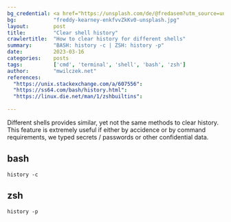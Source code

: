 ```yaml
---
bg_credential: <a href="https://unsplash.com/de/@fredasem?utm_source=unsplash&utm_medium=referral&utm_content=creditCopyText">Freddy Kearney</a> on <a href="https://unsplash.com/photos/enkfvvZkKv0?utm_source=unsplash&utm_medium=referral&utm_content=creditCopyText">Unsplash</a>
bg:            "freddy-kearney-enkfvvZkKv0-unsplash.jpg"
layout:        post
title:         "Clear shell history"
crawlertitle:  "How to clear history for different shells"
summary:       "BASH: history -c | ZSH: history -p"
date:          2023-03-16
categories:    posts
tags:          ['cmd', 'terminal', 'shell', 'bash', 'zsh']
author:        "mwilczek.net"
references:
  "https://unix.stackexchange.com/a/607556":
  "https://ss64.com/bash/history.html":
  "https://linux.die.net/man/1/zshbuiltins":
  
---
```


Different shells provides similar, yet not the same methods to clear history. This feature is extremely useful if either by accidence or by command requirements, we typed secrets / passwords or other confidential data.

## bash

```shell
history -c
```

## zsh

```shell
history -p
```
